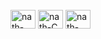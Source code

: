 <div style="display: inline_block"><br>
  <img align="center" alt="nath-Cplusplus" height="30" width="40" src<img src="https://cdn.jsdelivr.net/gh/devicons/devicon@latest/icons/cplusplus/cplusplus-original.svg" />    
  <img align="center" alt="nath-C" height="30" width="40" src<img src="https://cdn.jsdelivr.net/gh/devicons/devicon@latest/icons/c/c-original.svg" />
  <img align="center" alt="nath-Java" height="30" width="40" src<img src="https://cdn.jsdelivr.net/gh/devicons/devicon@latest/icons/java/java-plain.svg" />
          
          
          
          
